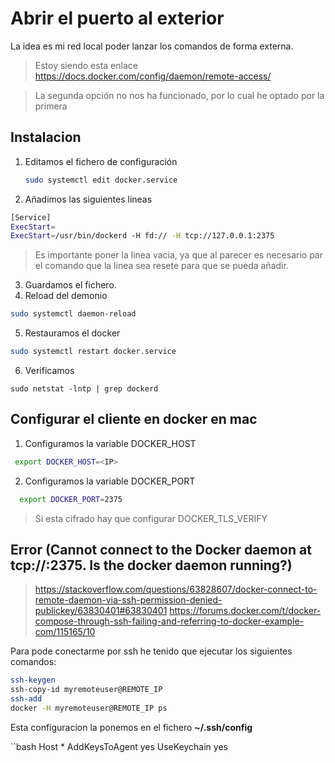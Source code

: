 

# Abrir el puerto al exterior

La idea es mi red local poder lanzar los comandos de forma externa.

> Estoy siendo esta enlace https://docs.docker.com/config/daemon/remote-access/

> La segunda opción no nos ha funcionado, por lo cual he optado por la primera
## Instalacion

1. Editamos el fichero de configuración
   ```bash
   sudo systemctl edit docker.service
   ```
2. Añadimos las siguientes lineas
  ```bash
[Service]
ExecStart=
ExecStart=/usr/bin/dockerd -H fd:// -H tcp://127.0.0.1:2375
  ```
> Es importante poner la linea vacia, ya que al parecer es necesario par el comando que la linea sea resete para que se pueda añadir.
3. Guardamos el fichero.
4. Reload del demonio
```bash
sudo systemctl daemon-reload
```
5. Restauramos el docker
```bash
sudo systemctl restart docker.service
```
6. Verificamos
```
sudo netstat -lntp | grep dockerd
```
## Configurar el cliente en docker en mac

1. Configuramos la variable DOCKER_HOST
 ```bash
  export DOCKER_HOST=<IP>
 ```  
2. Configuramos la variable DOCKER_PORT
```bash
  export DOCKER_PORT=2375
```

> Si esta cifrado hay que configurar DOCKER_TLS_VERIFY

## Error (Cannot connect to the Docker daemon at tcp://<IP>:2375. Is the docker daemon running?)

> https://stackoverflow.com/questions/63828607/docker-connect-to-remote-daemon-via-ssh-permission-denied-publickey/63830401#63830401
> https://forums.docker.com/t/docker-compose-through-ssh-failing-and-referring-to-docker-example-com/115165/10

Para pode conectarme por ssh he tenido que ejecutar los siguientes comandos:
```bash
ssh-keygen
ssh-copy-id myremoteuser@REMOTE_IP
ssh-add
docker -H myremoteuser@REMOTE_IP ps
```
Esta configuracion la ponemos en el fichero **~/.ssh/config**

``bash
Host *
   AddKeysToAgent yes
   UseKeychain yes  
```
